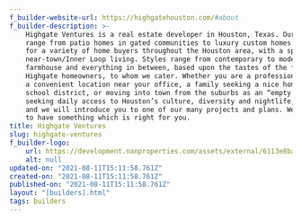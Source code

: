 ```yaml
---
f_builder-website-url: https://highgatehouston.com/#about
f_builder-description: >-
    Highgate Ventures is a real estate developer in Houston, Texas. Our projects
    range from patio homes in gated communities to luxury custom homes. We build
    for a variety of home buyers throughout the Houston area, with a specialty in
    near-town/Inner Loop living. Styles range from contemporary to modern
    farmhouse and everything in between, based upon the tastes of the future
    Highgate homeowners, to whom we cater. Whether you are a professional needing
    a convenient location near your office, a family seeking a nice home in a good
    school district, or moving into town from the suburbs as an “empty nester”
    seeking daily access to Houston’s culture, diversity and nightlife, contact us
    and we will introduce you to one of our many projects and plans. We are sure
    to have something which is right for you.
title: Highgate Ventures
slug: highgate-ventures
f_builder-logo:
    url: https://development.nanproperties.com/assets/external/6113e8baa1a68fc1cef4abec_highgate-ventures-logo-final.png
    alt: null
updated-on: "2021-08-11T15:11:58.761Z"
created-on: "2021-08-11T15:11:58.761Z"
published-on: "2021-08-11T15:11:58.761Z"
layout: "[builders].html"
tags: builders
---
```

